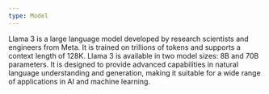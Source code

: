 ```yaml
---
type: Model
---
```


Llama 3 is a large language model developed by research scientists and engineers from Meta. It is trained on trillions of tokens and supports a context length of 128K. Llama 3 is available in two model sizes: 8B and 70B parameters. It is designed to provide advanced capabilities in natural language understanding and generation, making it suitable for a wide range of applications in AI and machine learning.